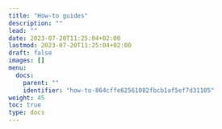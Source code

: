 ```yaml
---
title: "How-to guides"
description: ""
lead: ""
date: 2023-07-20T11:25:04+02:00
lastmod: 2023-07-20T11:25:04+02:00
draft: false
images: []
menu:
  docs:
    parent: ""
    identifier: "how-to-864cffe62561082fbcb1af5ef7d31105"
weight: 45
toc: true
type: docs
---
```

